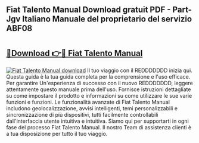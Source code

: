 ## Fiat Talento Manual Download gratuit PDF - Part-Jgv Italiano Manuale del proprietario del servizio ABF08

# <h2><a href="http://df9mnpw.blite.top/?on=Fiat+Talento+Manual">🔗Download 👉🔴 Fiat Talento Manual</a></h2>

[![Fiat Talento Manual download](https://i.imgur.com/lujVjoI.png)](http://df9mnpw.blite.top/?on=Fiat+Talento+Manual)
Il tuo viaggio con il REDDDDDDD inizia qui. Questa guida è la tua guida completa per la comprensione e l'uso efficace. Per garantire Un'esperienza di successo con il nuovo REDDDDDDD, leggere attentamente questo manuale prima dell'uso. Fornisce istruzioni dettagliate su come impostare il prodotto e informazioni su come utilizzare le sue varie funzioni e funzioni. Le funzionalità avanzate di Fiat Talento Manual includono geolocalizzazione, avvisi intelligenti, temi personalizzabili e sincronizzazione di più dispositivi, tutti facilmente controllabili dall'interfaccia utente intuitiva e intuitiva. Siamo qui per supportarti in ogni fase del processo Fiat Talento Manual. Il nostro Team di assistenza clienti è a tua disposizione per tutto il tuo viaggio.
